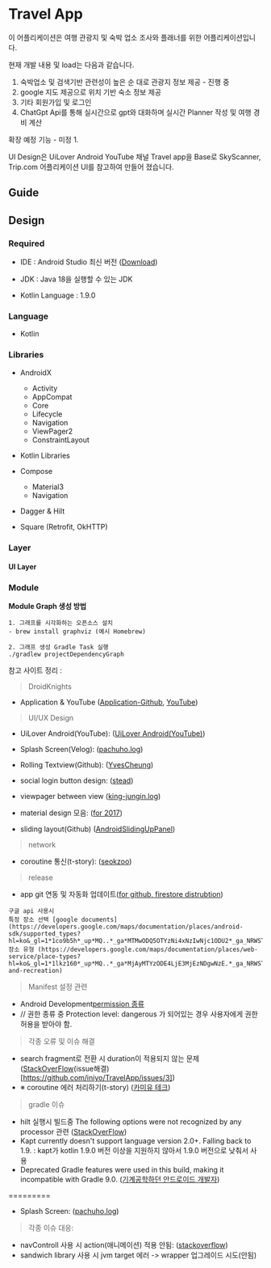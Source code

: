 
# Travel App
이 어플리케이션은 여행 관광지 및 숙박 업소 조사와 플래너를 위한 어플리케이션입니다.

현재 개발 내용 및 load는 다음과 같습니다.
1. 숙박업소 및 검색기반 관련성이 높은 순 대로 관광지 정보 제공 - 진행 중
2. google 지도 제공으로 위치 기반 숙소 정보 제공 
3. 기타 회원가입 및 로그인
4. ChatGpt Api를 통해 실시간으로 gpt와 대화하며 실시간 Planner 작성 및 여행 경비 계산 

확장 예정 기능 - 미정
1.


UI Design은 UiLover Android YouTube 채널 Travel app을 Base로
SkyScanner, Trip.com 어플리케이션 UI를 참고하여 만들어 졌습니다.

## Guide


## Design

### Required
- IDE : Android Studio 최신 버전 ([Download](https://developer.android.com/studio))
- JDK : Java 18을 실행할 수 있는 JDK

- Kotlin Language : 1.9.0 


### Language
- Kotlin

### Libraries
- AndroidX
  - Activity
  - AppCompat
  - Core
  - Lifecycle
  - Navigation
  - ViewPager2
  - ConstraintLayout

- Kotlin Libraries
- Compose
  - Material3
  - Navigation

- Dagger & Hilt
- Square (Retrofit, OkHTTP)

### Layer

#### UI Layer

### Module


**Module Graph 생성 방법**

```
1. 그래프를 시각화하는 오픈소스 설치
- brew install graphviz (예시 Homebrew)

2. 그래프 생성 Gradle Task 실행
./gradlew projectDependencyGraph
```

참고 사이트 정리 :

> DroidKnights
- Application & YouTube ([Application-Github](https://github.com/droidknights/DroidKnightsApp), [YouTube](https://www.youtube.com/@DroidKnights))

> UI/UX Design
- UiLover Android(YouTube): ([UiLover Android(YouTube)](https://www.youtube.com/watch?v=KPIGmyp8Bt0))

- Splash Screen(Velog): ([pachuho.log](https://velog.io/@pachuho/Android-%EC%95%88%EB%93%9C%EB%A1%9C%EC%9D%B4%EB%93%9C-12-Splash-Screen-%EC%A0%81%EC%9A%A9%ED%95%98%EA%B8%B0))
- Rolling Textview(Github): ([YvesCheung](https://github.com/YvesCheung/RollingText))
- social login button design: ([stead](https://butsteadily.tistory.com/16))
- viewpager between view ([king-jungin.log](https://velog.io/@king-jungin/Android-%EC%96%91-%EC%98%86%EC%9D%B4-%EB%AF%B8%EB%A6%AC%EB%B3%B4%EC%9D%B4%EB%8A%94-ViewPager2-%EB%A7%8C%EB%93%A4%EA%B8%B0))
- material design 모음: ([for 2017](https://medium.com/@mmbialas/30-new-android-libraries-and-projects-released-in-summer-2017-which-should-catch-your-attention-d3702bd9bdc6))
- sliding layout(Github) ([AndroidSlidingUpPanel](https://github.com/hannesa2/AndroidSlidingUpPanel))

> network
- coroutine 통신(t-story): ([seokzoo](https://seokzoo.tistory.com/4))

> release
- app git 연동 및 자동화 업데이트([for github, firestore distrubtion](https://velog.io/@cksgodl/Android-Github-Action%ED%99%9C%EC%9A%A9%ED%95%B4-Firebase-App-Distribution-CICD-%EA%B5%AC%ED%98%84%ED%95%98%EA%B8%B0-%EC%95%B1-%EC%9E%90%EB%8F%99-%EB%B0%B0%ED%8F%AC))

```
구글 api 사용시 
특정 장소 선택 [google documents](https://developers.google.com/maps/documentation/places/android-sdk/supported_types?hl=ko&_gl=1*1co9b5h*_up*MQ..*_ga*MTMwODQ5OTYzNi4xNzIwNjc1ODU2*_ga_NRWSTWS78N*MTcyMDY3NTg1NS4xLjAuMTcyMDY3NTg1NS4wLjAuMA..)
장소 유형 (https://developers.google.com/maps/documentation/places/web-service/place-types?hl=ko&_gl=1*1lkz160*_up*MQ..*_ga*MjAyMTYzODE4LjE3MjEzNDgwNzE.*_ga_NRWSTWS78N*MTcyMTM0ODA3MC4xLjAuMTcyMTM0ODA3MC4wLjAuMA..#entertainment-and-recreation)
```

> Manifest 설정 관련
- Android Development[permission 종류](https://developer.android.com/reference/android/Manifest.permission)
- // 권한 종류 중 Protection level: dangerous 가 되어있는 경우 사용자에게 권한 허용을 받아야 함.

> 각종 오류 및 이슈 해결
- search fragment로 전환 시 duration이 적용되지 않는 문제 ([StackOverFlow](https://stackoverflow.com/questions/69396539/using-jetpack-navigation-component-transition-animation-is-not-working)(issue해결)[https://github.com/iniyo/TravelApp/issues/3])
- ※ coroutine 에러 처리하기(t-story) ([카미유 테크](https://june0122.tistory.com/20))

> gradle 이슈
- hilt 실행시 빌드중 The following options were not recognized by any processor 관련 ([StackOverFlow](https://stackoverflow.com/questions/70550883/warning-the-following-options-were-not-recognized-by-any-processor-dagger-f))
- Kapt currently doesn't support language version 2.0+. Falling back to 1.9. : kapt가 kotlin 1.9.0 버전 이상을 지원하지 않아서 1.9.0 버전으로 낮춰서 사용
- Deprecated Gradle features were used in this build, making it incompatible with Gradle 9.0. ([기계공학하던 안드로이드 개발자](https://android-developer.tistory.com/entry/%ED%95%B4%EA%B2%B0-Deprecated-Gradle-features-were-used-in-this-build-making-it-incompatible-with-Gradle-80-%EC%95%88%EB%93%9C%EB%A1%9C%EC%9D%B4%EB%93%9C-%EC%8A%A4%ED%8A%9C%EB%94%94%EC%98%A4))


=========
- Splash Screen: ([pachuho.log](https://velog.io/@pachuho/Android-%EC%95%88%EB%93%9C%EB%A1%9C%EC%9D%B4%EB%93%9C-12-Splash-Screen-%EC%A0%81%EC%9A%A9%ED%95%98%EA%B8%B0))

> 각종 이슈 대응:
- navControll 사용 시 action(애니메이션) 적용 안됨: ([stackoverflow](https://stackoverflow.com/questions/69396539/using-jetpack-navigation-component-transition-animation-is-not-working))
- sandwich library 사용 시 jvm target 에러 -> wrapper 업그레이드 시도(안됨)

